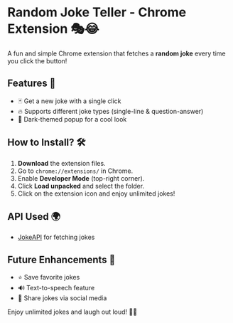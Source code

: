 # Random Joke Teller - Chrome Extension 🎭😂  

A fun and simple Chrome extension that fetches a **random joke** every time you click the button!  

## Features 🚀  
- 🃏 Get a new joke with a single click  
- 🔥 Supports different joke types (single-line & question-answer)  
- 🎨 Dark-themed popup for a cool look  

## How to Install? 🛠  
1. **Download** the extension files.  
2. Go to `chrome://extensions/` in Chrome.  
3. Enable **Developer Mode** (top-right corner).  
4. Click **Load unpacked** and select the folder.  
5. Click on the extension icon and enjoy unlimited jokes!  

## API Used 🌍  
- [JokeAPI](https://v2.jokeapi.dev/) for fetching jokes  

## Future Enhancements 🚧  
- ⭐ Save favorite jokes  
- 🔊 Text-to-speech feature  
- 📂 Share jokes via social media  

Enjoy unlimited jokes and laugh out loud! 🎉🤣  
